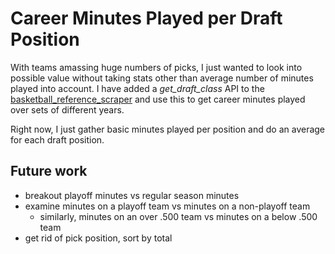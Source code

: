 # Career Minutes Played per Draft Position

With teams amassing huge numbers of picks, I just wanted to look into possible value without taking stats other than average number of minutes played into account. I have added a *get_draft_class* API to the [basketball_reference_scraper](https://github.com/vishaalagartha/basketball_reference_scraper) and use this to get career minutes played over sets of different years.

Right now, I just gather basic minutes played per position and do an average for each draft position.

## Future work

- breakout playoff minutes vs regular season minutes
- examine minutes on a playoff team vs minutes on a non-playoff team
  - similarly, minutes on an over .500 team vs minutes on a below .500 team
- get rid of pick position, sort by total 
